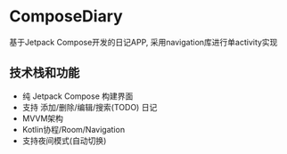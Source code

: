 # ComposeDiary
基于Jetpack Compose开发的日记APP, 采用navigation库进行单activity实现

## 技术栈和功能
* 纯 Jetpack Compose 构建界面   
* 支持 添加/删除/编辑/搜索(TODO) 日记
* MVVM架构
* Kotlin协程/Room/Navigation
* 支持夜间模式(自动切换)